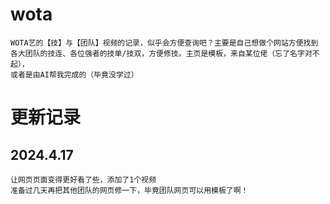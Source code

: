 # wota
    WOTA艺的【技】与【团队】视频的记录，似乎会方便查询吧？主要是自己想做个网站方便找到各大团队的技连、各位强者的技单/技双，方便修技。主页是模板，来自某位佬（忘了名字对不起），
    或者是由AI帮我完成的（毕竟没学过）

# 更新记录
## 2024.4.17
    让网页页面变得更好看了些，添加了1个视频
    准备过几天再把其他团队的网页修一下，毕竟团队网页可以用模板了啊！
